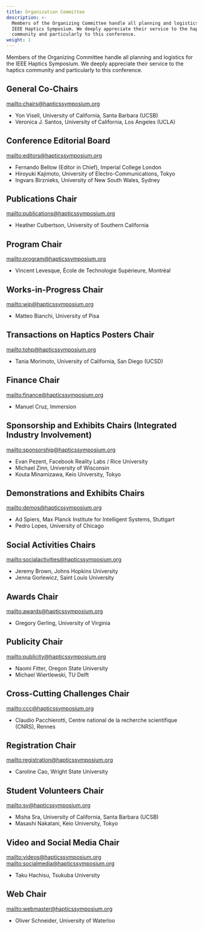 ```yaml
---
title: Organization Committee
description: >-
  Members of the Organizing Committee handle all planning and logistics for the
  IEEE Haptics Symposium. We deeply appreciate their service to the haptics
  community and particularly to this conference.
weight: 1
---
```

Members of the Organizing Committee handle all planning and logistics for the IEEE Haptics Symposium. We deeply appreciate their service to the haptics community and particularly to this conference.  

## General Co-Chairs

<mailto:chairs@hapticssymposium.org>

* Yon Visell, University of California, Santa Barbara (UCSB)
* Veronica J. Santos, University of California, Los Angeles (UCLA)

## Conference Editorial Board

<mailto:editors@hapticssymposium.org>

* Fernando Bellow (Editor in Chief), Imperial College London
* Hiroyuki Kajimoto, University of Electro-Communications, Tokyo
* Ingvars Birznieks, University of New South Wales, Sydney

## Publications Chair

<mailto:publications@hapticssymposium.org>

* Heather Culbertson, University of Southern California

## Program Chair

<mailto:program@hapticssymposium.org>

* Vincent Levesque, École de Technologie Supérieure, Montréal

## Works-in-Progress Chair

<mailto:wip@hapticssymposium.org>

* Matteo Bianchi, University of Pisa

## Transactions on Haptics Posters Chair

<mailto:tohp@hapticssymposium.org>

* Tania Morimoto, University of California, San Diego (UCSD)

## Finance Chair

<mailto:finance@hapticssymposium.org>

* Manuel Cruz, Immersion

## Sponsorship and Exhibits Chairs (Integrated Industry Involvement)

<mailto:sponsorship@hapticssymposium.org>

* Evan Pezent, Facebook Reality Labs / Rice University
* Michael Zinn, University of Wisconsin
* Kouta Minamizawa, Keio University, Tokyo

## Demonstrations and Exhibits Chairs

<mailto:demos@hapticssymposium.org>

* Ad Spiers, Max Planck Institute for Intelligent Systems, Stuttgart
* Pedro Lopes, University of Chicago


## Social Activities Chairs

<mailto:socialactivities@hapticssymposium.org>

* Jeremy Brown, Johns Hopkins University
* Jenna Gorlewicz, Saint Louis University

## Awards Chair

<mailto:awards@hapticssymposium.org>

* Gregory Gerling, University of Virginia

## Publicity Chair

<mailto:publicity@hapticssymposium.org>

* Naomi Fitter, Oregon State University 
* Michael Wiertlewski, TU Delft

## Cross-Cutting Challenges Chair

<mailto:ccc@hapticssymposium.org>

* Claudio Pacchierotti, Centre national de la recherche scientifique (CNRS), Rennes


## Registration Chair

<mailto:registration@hapticssymposium.org>

* Caroline Cao, Wright State University

## Student Volunteers Chair

<mailto:sv@hapticssymposium.org>

* Misha Sra, University of California, Santa Barbara (UCSB)
* Masashi Nakatani, Keio University, Tokyo

## Video and Social Media Chair

<mailto:videos@hapticssymposium.org>
<mailto:socialmedia@hapticssymposium.org>

* Taku Hachisu, Tsukuba University


## Web Chair

<mailto:webmaster@hapticssymposium.org>

* Oliver Schneider, University of Waterloo
